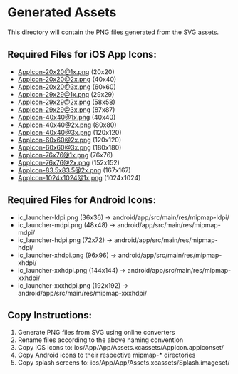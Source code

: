 # Generated Assets

This directory will contain the PNG files generated from the SVG assets.

## Required Files for iOS App Icons:
- AppIcon-20x20@1x.png (20x20)
- AppIcon-20x20@2x.png (40x40)
- AppIcon-20x20@3x.png (60x60)
- AppIcon-29x29@1x.png (29x29)
- AppIcon-29x29@2x.png (58x58)
- AppIcon-29x29@3x.png (87x87)
- AppIcon-40x40@1x.png (40x40)
- AppIcon-40x40@2x.png (80x80)
- AppIcon-40x40@3x.png (120x120)
- AppIcon-60x60@2x.png (120x120)
- AppIcon-60x60@3x.png (180x180)
- AppIcon-76x76@1x.png (76x76)
- AppIcon-76x76@2x.png (152x152)
- AppIcon-83.5x83.5@2x.png (167x167)
- AppIcon-1024x1024@1x.png (1024x1024)

## Required Files for Android Icons:
- ic_launcher-ldpi.png (36x36) → android/app/src/main/res/mipmap-ldpi/
- ic_launcher-mdpi.png (48x48) → android/app/src/main/res/mipmap-mdpi/
- ic_launcher-hdpi.png (72x72) → android/app/src/main/res/mipmap-hdpi/
- ic_launcher-xhdpi.png (96x96) → android/app/src/main/res/mipmap-xhdpi/
- ic_launcher-xxhdpi.png (144x144) → android/app/src/main/res/mipmap-xxhdpi/
- ic_launcher-xxxhdpi.png (192x192) → android/app/src/main/res/mipmap-xxxhdpi/

## Copy Instructions:
1. Generate PNG files from SVG using online converters
2. Rename files according to the above naming convention
3. Copy iOS icons to: ios/App/App/Assets.xcassets/AppIcon.appiconset/
4. Copy Android icons to their respective mipmap-* directories
5. Copy splash screens to: ios/App/App/Assets.xcassets/Splash.imageset/
